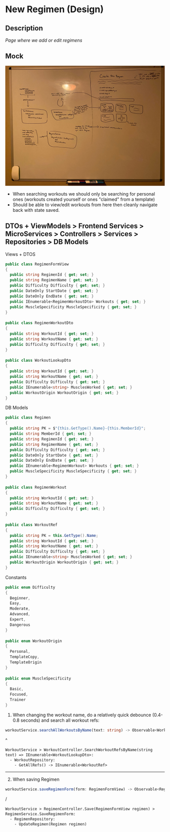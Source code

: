 # New Regimen (Design)

## Description

_Page where we add or edit regimens_

## Mock

<img src="../assets/new-regimen-01.jpeg"></img>

- When searching workouts we should only be searching for personal ones (workouts created yourself or ones "claimed" from a template)
- Should be able to view/edit workouts from here then cleanly navigate back with state saved.

## DTOs + ViewModels > Frontend Services > MicroServices > Controllers > Services > Repositories > DB Models

Views + DTOS

```cs
public class RegimenFormView
{
  public string RegimenId { get; set; }
  public string RegimenName { get; set; }
  public Difficulty Difficulty { get; set; }
  public DateOnly StartDate { get; set; }
  public DateOnly EndDate { get; set; }
  public IEnumerable<RegimenWorkoutDto> Workouts { get; set; }
  public MuscleSpecificity MuscleSpecificity { get; set; }
}

public class RegimenWorkoutDto
{
  public string WorkoutId { get; set; }
  public string WorkoutName { get; set; }
  public Difficulty Difficulty { get; set; }
}

public class WorkoutLookupDto
{
  public string WorkoutId { get; set; }
  public string WorkoutName { get; set; }
  public Difficulty Difficulty { get; set; }
  public IEnumerable<string> MusclesWorked { get; set; }
  public WorkoutOrigin WorkoutOrigin { get; set; }
}
```

DB Models

```cs
public class Regimen
{
  public string PK = $"{this.GetType().Name}-{this.MemberId}";
  public string MemberId { get; set; }
  public string RegimenId { get; set; }
  public string RegimenName { get; set; }
  public Difficulty Difficulty { get; set; }
  public DateOnly StartDate { get; set; }
  public DateOnly EndDate { get; set; }
  public IEnumerable<RegimenWorkout> Workouts { get; set; }
  public MuscleSpecificity MuscleSpecificity { get; set; }
}

public class RegimenWorkout
{
  public string WorkoutId { get; set; }
  public string WorkoutName { get; set; }
  public Difficulty Difficulty { get; set; }
}

public class WorkoutRef
{
  public string PK = this.GetType().Name;
  public string WorkoutId { get; set; }
  public string WorkoutName { get; set; }
  public Difficulty Difficulty { get; set; }
  public IEnumerable<string> MusclesWorked { get; set; }
  public WorkoutOrigin WorkoutOrigin { get; set; }
}
```

Constants

```cs
public enum Difficulty
{
  Beginner,
  Easy,
  Moderate,
  Advanced,
  Expert,
  Dangerous
}

public enum WorkoutOrigin
{
  Personal,
  TemplateCopy,
  TemplateOrigin
}

public enum MuscleSpecificity
{
  Basic,
  Focused,
  Trainer
}

```

1. When changing the workout name, do a relatively quick debounce (0.4-0.8 seconds) and search all workout refs:

```ts
workoutService.searchAllWorkoutsByName(text: string) -> Observable<WorkoutLookupDto[]>
```

^

```
WorkoutService > WorkoutController.SearchWorkoutRefsByName(string text) => IEnumerable<WorkoutLookupDto>:
  - WorkoutRepository:
    - GetAllRefs() -> IEnumerable<WorkoutRef>
```

---

2. When saving Regimen

```ts
workoutService.saveRegimenForm(form: RegimenFormView) -> Observable<RegimenFormView>
```

\/

```
WorkoutService > RegimenController.Save(RegimenFormView regimen) > RegimenService.SaveRegimenForm:
  - RegimenRepository:
    - UpdateRegimen(Regimen regimen)
```
